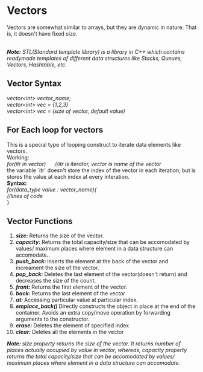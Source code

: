 <h1>Vectors</h1>
Vectors are somewhat similar to arrays, but they are dynamic in nature. That is, it doesn't have fixed size.<br><br>

<i><b>Note:</b> STL(Standard template library) is a library in C++ which contains readymade templates of different data structures like Stacks, Queues, Vectors, Hashtable, etc.</i><br>

<h2>Vector Syntax</h2>

<i> vector&lt;int&gt; vector_name;<br>
vector&lt;int&gt; vec = {1,2,3}<br>
vector&lt;int&gt; vec  = (size of vector, default value)</i><br>

<h2>For Each loop for vectors</h2>
This is a special type of looping construct to iterate data elements like vectors.<br>
Working:<br><i>
for(itr in vector) &nbsp;&nbsp;&nbsp;&nbsp;&nbsp;//itr is iterator, vector is name of the vector<br></i>
the variable `itr` doesn't store the index of the vector in each iteration, but is stores the value at each index at every interation.<br>
<b>Syntax: </b><br><i>
for(data_type value : vector_name){ <br>
    //lines of code</br></i>
}
<br>

<h2>Vector Functions</h2>
<ol>
<li><i><b>size: </b></i> Returns the size of the vector.</li>
<li><i><b>capacity: </b></i>Returns the total capacity/size that can be accomodated by values/ maximum places where element in a data structure can accomodate..</li>
<li><i><b>push_back: </b></i>Inserts the element at the back of the vector and increament the size of the vector.</li>
<li><i><b>pop_back: </b></i>Deletes the last element of the vector(doesn't return) and decreases the size of the count.</li>
<li><i><b>front: </b></i>Returns the first element of the vector.</li>
<li><i><b>back: </b></i>Returns the last element of the vector</li>
<li><i><b>at: </b></i>Accessing particular value at particular index.</li>
<li><i><b>emplace_back() </b></i>Directly constructs the object in place at the end of the container. Avoids an extra copy/move operation by forwarding arguments to the constructor.</li>
<li><i><b>erase: </b></i>Deletes the element of specified index</li>
<li><i><b>clear: </b></i>Deletes all the elements in the vector</li>
</ol>
<i><b>Note: </b> size property returns the size of the vector. It returns number of places actually occupied by value in vector, whereas, capacity property returns the total capacity/size that can be accomodated by values/ maximum places where element in a data structure can accomodate.

